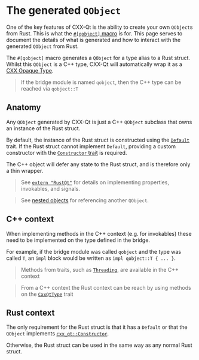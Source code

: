 <!--
SPDX-FileCopyrightText: 2022 Klarälvdalens Datakonsult AB, a KDAB Group company <info@kdab.com>
SPDX-FileContributor: Andrew Hayzen <andrew.hayzen@kdab.com>

SPDX-License-Identifier: MIT OR Apache-2.0
-->

# The generated `QObject`

One of the key features of CXX-Qt is the ability to create your own `QObject`s from Rust.
This is what the [`#[qobject]` macro](../bridge/extern_rustqt.md#qobjects) is for.
This page serves to document the details of what is generated and how to interact with the generated `QObject` from Rust.

The `#[qobject]` macro generates a `QObject` for a type alias to a Rust struct.
Whilst this `QObject` is a C++ type, CXX-Qt will automatically wrap it as a [CXX Opaque Type](https://cxx.rs/extern-c++.html#opaque-c-types).

> If the bridge module is named `qobject`, then the C++ type can be reached via `qobject::T`

## Anatomy

Any `QObject` generated by CXX-Qt is just a C++ `QObject` subclass that owns an instance of the Rust struct.

By default, the instance of the Rust struct is constructed using the [`Default`](https://doc.rust-lang.org/std/default/trait.Default.html) trait.
If the Rust struct cannot implement `Default`, providing a custom constructor with the [`Constructor` trait](https://docs.rs/cxx-qt/latest/cxx_qt/trait.Constructor.html) is required.

The C++ object will defer any state to the Rust struct, and is therefore only a thin wrapper.

> See [`extern "RustQt"`](../bridge/extern_rustqt.md) for details on implementing properties, invokables, and signals.

> See [nested objects](./nested_objects.md) for referencing another `QObject`.

## C++ context

When implementing methods in the C++ context (e.g. for invokables) these need to be implemented on the type defined in the bridge.

For example, if the bridge module was called `qobject` and the type was called `T`, an `impl` block would be written as `impl qobject::T { ... }`.

> Methods from traits, such as [`Threading`](https://docs.rs/cxx-qt/latest/cxx_qt/trait.Threading.html), are available in the C++ context

> From a C++ context the Rust context can be reach by using methods on the [`CxxQtType`](https://docs.rs/cxx-qt/latest/cxx_qt/trait.CxxQtType.html) trait

## Rust context

The only requirement for the Rust struct is that it has a `Default` or that the `QObject` implements [`cxx_qt::Constructor`](https://docs.rs/cxx-qt/latest/cxx_qt/trait.Constructor.html).

Otherwise, the Rust struct can be used in the same way as any normal Rust struct.
